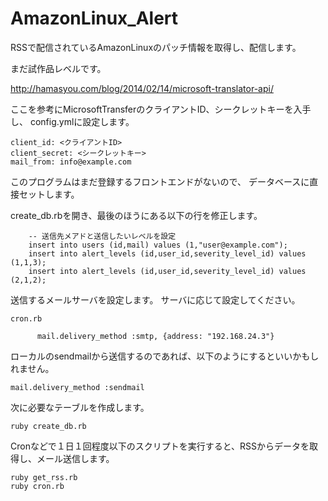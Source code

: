 # AmazonLinux_Alert
RSSで配信されているAmazonLinuxのパッチ情報を取得し、配信します。

まだ試作品レベルです。

http://hamasyou.com/blog/2014/02/14/microsoft-translator-api/

ここを参考にMicrosoftTransferのクライアントID、シークレットキーを入手し、
config.ymlに設定します。

```
client_id: <クライアントID>
client_secret: <シークレットキー> 
mail_from: info@example.com
```

このプログラムはまだ登録するフロントエンドがないので、
データベースに直接セットします。


create_db.rbを開き、最後のほうにある以下の行を修正します。

```
    -- 送信先メアドと送信したいレベルを設定
    insert into users (id,mail) values (1,"user@example.com");
    insert into alert_levels (id,user_id,severity_level_id) values (1,1,3);
    insert into alert_levels (id,user_id,severity_level_id) values (2,1,2);
```

送信するメールサーバを設定します。
サーバに応じて設定してください。

```
cron.rb

      mail.delivery_method :smtp, {address: "192.168.24.3"}
```
ローカルのsendmailから送信するのであれば、以下のようにするといいかもしれません。

````
mail.delivery_method :sendmail
````

次に必要なテーブルを作成します。

```
ruby create_db.rb
```
Cronなどで１日１回程度以下のスクリプトを実行すると、RSSからデータを取得し、メール送信します。

```
ruby get_rss.rb
ruby cron.rb
```


